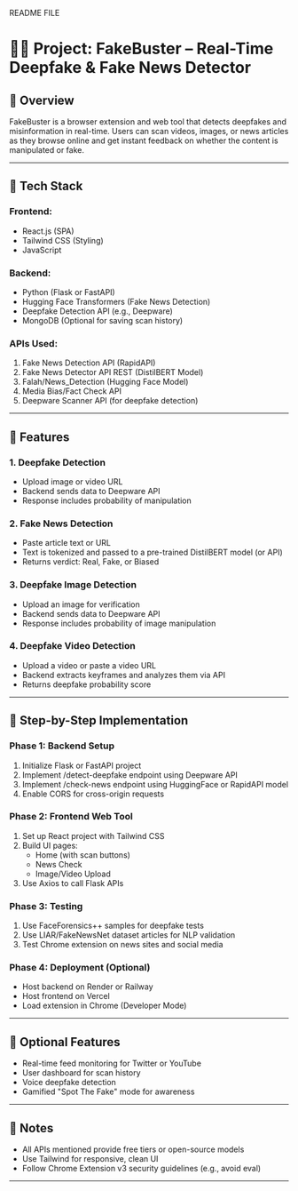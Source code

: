 README FILE

# 🕵‍♂ Project: FakeBuster – Real-Time Deepfake & Fake News Detector

## 🚀 Overview
FakeBuster is a browser extension and web tool that detects deepfakes and misinformation in real-time. Users can scan videos, images, or news articles as they browse online and get instant feedback on whether the content is manipulated or fake.

---

## 🧰 Tech Stack

### Frontend:
- React.js (SPA)
- Tailwind CSS (Styling)
- JavaScript 

### Backend:
- Python (Flask or FastAPI)
- Hugging Face Transformers (Fake News Detection)
- Deepfake Detection API (e.g., Deepware)
- MongoDB (Optional for saving scan history)

### APIs Used:
1. Fake News Detection API (RapidAPI)
2. Fake News Detector API REST (DistilBERT Model)
3. Falah/News_Detection (Hugging Face Model)
4. Media Bias/Fact Check API
5. Deepware Scanner API (for deepfake detection)

---

## 🧱 Features

### 1. Deepfake Detection
- Upload image or video URL
- Backend sends data to Deepware API
- Response includes probability of manipulation

### 2. Fake News Detection
- Paste article text or URL
- Text is tokenized and passed to a pre-trained DistilBERT model (or API)
- Returns verdict: Real, Fake, or Biased

### 3. Deepfake Image Detection
- Upload an image for verification
- Backend sends data to Deepware API
- Response includes probability of image manipulation

### 4. Deepfake Video Detection
- Upload a video or paste a video URL
- Backend extracts keyframes and analyzes them via API
- Returns deepfake probability score

---

## 🔧 Step-by-Step Implementation

### Phase 1: Backend Setup
1. Initialize Flask or FastAPI project
2. Implement /detect-deepfake endpoint using Deepware API
3. Implement /check-news endpoint using HuggingFace or RapidAPI model
4. Enable CORS for cross-origin requests

### Phase 2: Frontend Web Tool
1. Set up React project with Tailwind CSS
2. Build UI pages:
   - Home (with scan buttons)
   - News Check
   - Image/Video Upload
3. Use Axios to call Flask APIs

### Phase 3: Testing
1. Use FaceForensics++ samples for deepfake tests
2. Use LIAR/FakeNewsNet dataset articles for NLP validation
3. Test Chrome extension on news sites and social media

### Phase 4: Deployment (Optional)
- Host backend on Render or Railway
- Host frontend on Vercel
- Load extension in Chrome (Developer Mode)

---

## 🌟 Optional Features
- Real-time feed monitoring for Twitter or YouTube
- User dashboard for scan history
- Voice deepfake detection
- Gamified "Spot The Fake" mode for awareness

---

## 📌 Notes
- All APIs mentioned provide free tiers or open-source models
- Use Tailwind for responsive, clean UI
- Follow Chrome Extension v3 security guidelines (e.g., avoid eval)

---
